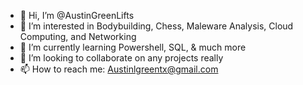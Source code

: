 - 👋 Hi, I’m @AustinGreenLifts
- 👀 I’m interested in Bodybuilding, Chess, Maleware Analysis, Cloud Computing, and Networking
- 🌱 I’m currently learning Powershell, SQL, & much more
- 💞️ I’m looking to collaborate on any projects really
- 📫 How to reach me: Austinlgreentx@gmail.com
